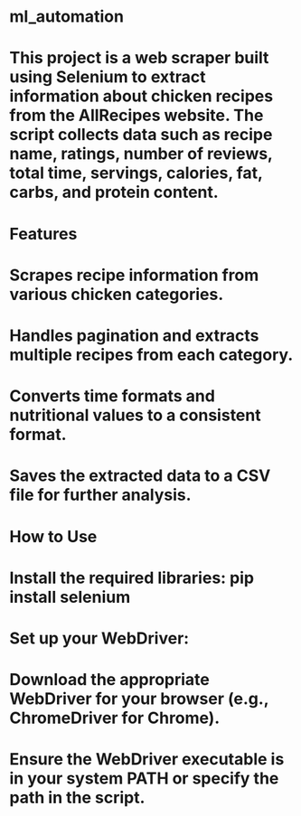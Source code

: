 # ml_automation
# This project is a web scraper built using Selenium to extract information about chicken recipes from the AllRecipes website. The script collects data such as recipe name, ratings, number of reviews, total time, servings, calories, fat, carbs, and protein content.

# Features
# Scrapes recipe information from various chicken categories.
# Handles pagination and extracts multiple recipes from each category.
# Converts time formats and nutritional values to a consistent format.
# Saves the extracted data to a CSV file for further analysis.
# How to Use
# Install the required libraries: pip install selenium
# Set up your WebDriver:
# Download the appropriate WebDriver for your browser (e.g., ChromeDriver for Chrome).
# Ensure the WebDriver executable is in your system PATH or specify the path in the script.
